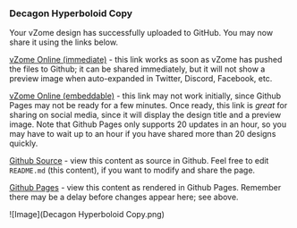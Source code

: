 ### Decagon Hyperboloid Copy

Your vZome design has successfully uploaded to GitHub.  You may now share it using the links below.

[vZome Online (immediate)][1] - this link works as soon as vZome has pushed the files to Github; it can be shared immediately, but it will not show a preview image when auto-expanded in Twitter, Discord, Facebook, etc.

[vZome Online (embeddable)][2] - this link may not work initially, since Github Pages may not be ready for a few minutes.  Once ready, this link is *great* for sharing on social media, since it will display the design title and a preview image.  Note that Github Pages only supports 20 updates in an hour, so you may have to wait up to an hour if you have shared more than 20 designs quickly.

[Github Source][3] - view this content as source in Github.  Feel free to edit `README.md` (this content), if you want to modify and share the page.

[Github Pages][4] - view this content as rendered in Github Pages.  Remember there may be a delay before changes appear here; see above.

![Image](Decagon Hyperboloid Copy.png)

[1]: https://vzome.com/app/?url=https://raw.githubusercontent.com/John-Kostick/vzome-sharing/main/2021/06/29/12-15-48/Decagon+Hyperboloid+Copy.vZome
[2]: https://vzome.com/app/embed.py?url=https://John-Kostick.github.io/vzome-sharing/2021/06/29/12-15-48/Decagon+Hyperboloid+Copy.vZome
[3]: https://github.com/John-Kostick/vzome-sharing/tree/main/2021/06/29/12-15-48/
[4]: https://John-Kostick.github.io/vzome-sharing/2021/06/29/12-15-48/
